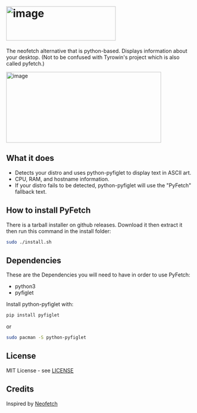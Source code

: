 # <img width="294" height="92" alt="image" src="https://github.com/user-attachments/assets/1ef69b5c-03a4-4811-a5f5-6e4964c8cd9f" />
The neofetch alternative that is python-based. Displays information about your desktop. (Not to be confused with Tyrowin's project which is also called pyfetch.)

<img width="416" height="190" alt="image" src="https://github.com/user-attachments/assets/bc5700df-407c-4b64-88d9-532c255a59a2" />

## What it does

- Detects your distro and uses python-pyfiglet to display text in ASCII art.
- CPU, RAM, and hostname information.
- If your distro fails to be detected, python-pyfiglet will use the "PyFetch" fallback text.

## How to install PyFetch
There is a tarball installer on github releases. Download it then extract it then run this command in the install folder:
```bash
sudo ./install.sh
```

## Dependencies
These are the Dependencies you will need to have in order to use PyFetch:

- python3
- pyfiglet

Install python-pyfiglet with:
```bash
pip install pyfiglet
```
or
```bash
sudo pacman -S python-pyfiglet
```

## License
MIT License - see [LICENSE](LICENSE)

## Credits
Inspired by [Neofetch](https://github.com/dylanaraps/neofetch)

